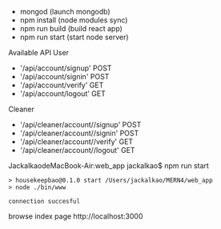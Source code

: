 - mongod (launch mongodb)
- npm install (node modules sync)
- npm run build (build react app)
- npm run start (start node server)



Available API 
User
- '/api/account/signup' POST
- '/api/account/signin' POST
- '/api/account/verify' GET
- '/api/account/logout' GET

Cleaner
- '/api/cleaner/account//signup' POST
- '/api/cleaner/account//signin' POST
- '/api/cleaner/account//verify' GET
- '/api/cleaner/account//logout' GET


JackalkaodeMacBook-Air:web_app jackalkao$ npm run start
```
> housekeepbao@0.1.0 start /Users/jackalkao/MERN4/web_app
> node ./bin/www

connection succesful
```

browse index page 
http://localhost:3000